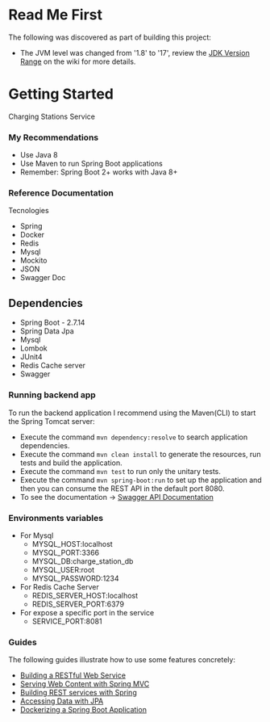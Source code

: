 # Read Me First

The following was discovered as part of building this project:

* The JVM level was changed from '1.8' to '17', review
  the [JDK Version Range](https://github.com/spring-projects/spring-framework/wiki/Spring-Framework-Versions#jdk-version-range)
  on the wiki for more details.

# Getting Started

Charging Stations Service

### My Recommendations

- Use Java 8
- Use Maven to run Spring Boot applications
- Remember: Spring Boot 2+ works with Java 8+

### Reference Documentation

Tecnologies
* Spring
* Docker
* Redis
* Mysql
* Mockito
* JSON
* Swagger Doc

## Dependencies

* Spring Boot - 2.7.14
* Spring Data Jpa 
* Mysql
* Lombok
* JUnit4
* Redis Cache server
* Swagger
  
### Running backend app

To run the backend application I recommend using the Maven(CLI) to start the Spring Tomcat server:
* Execute the command ``` mvn dependency:resolve ``` to search application dependencies.
* Execute the command ``` mvn clean install ``` to generate the resources, run tests and build the application.
* Execute the command ``` mvn test ``` to run only the unitary tests.
* Execute the command ``` mvn spring-boot:run ``` to set up the application and then you can consume the REST API in the default port 8080.
* To see the documentation -> [Swagger API Documentation](http://your_host:your_port/swagger-ui/index.html)

### Environments variables
* For Mysql
  - MYSQL_HOST:localhost
  - MYSQL_PORT:3366
  - MYSQL_DB:charge_station_db
  - MYSQL_USER:root
  - MYSQL_PASSWORD:1234
* For Redis Cache Server
  - REDIS_SERVER_HOST:localhost
  - REDIS_SERVER_PORT:6379
* For expose a specific port in the service
  - SERVICE_PORT:8081

### Guides

The following guides illustrate how to use some features concretely:

* [Building a RESTful Web Service](https://spring.io/guides/gs/rest-service/)
* [Serving Web Content with Spring MVC](https://spring.io/guides/gs/serving-web-content/)
* [Building REST services with Spring](https://spring.io/guides/tutorials/rest/)
* [Accessing Data with JPA](https://spring.io/guides/gs/accessing-data-jpa/)
* [Dockerizing a Spring Boot Application](https://www.baeldung.com/dockerizing-spring-boot-application)
